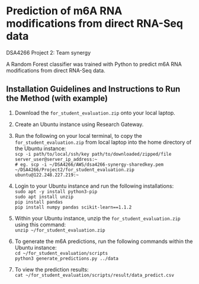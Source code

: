 # Prediction of m6A RNA modifications from direct RNA-Seq data
DSA4266 Project 2: Team synergy

A Random Forest classifier was trained with Python to predict m6A RNA modifications from direct RNA-Seq data. 

## Installation Guidelines and Instructions to Run the Method (with example)
1. Download the `for_student_evaluation.zip` onto your local laptop. 
2. Create an Ubuntu instance using Research Gateway.
3. Run the following on your local terminal, to copy the `for_student_evaluation.zip` from local laptop into the home directory of the Ubuntu instance:  
`scp -i path/to/local/ssh/key path/to/downloaded/zipped/file server_user@server_ip_address:~`   
`# eg. scp -i ~/DSA4266/AWS/dsa4266-synergy-sharedkey.pem ~/DSA4266/Project2/for_student_evaluation.zip ubuntu@122.248.227.219:~`  

4. Login to your Ubuntu instance and run the following installations:  
`sudo apt -y install python3-pip`   
`sudo apt install unzip`   
`pip install pandas`    
`pip install numpy pandas scikit-learn==1.1.2`  

6. Within your Ubuntu instance, unzip the `for_student_evaluation.zip` using this command:  
`unzip ~/for_student_evaluation.zip`  
   
7. To generate the m6A predictions, run the following commands within the Ubuntu instance:  
`cd ~/for_student_evaluation/scripts`  
`python3 generate_predictions.py ../data`  
8. To view the prediction results:  
`cat ~/for_student_evaluation/scripts/result/data_predict.csv`
